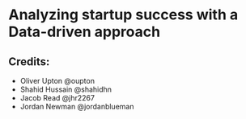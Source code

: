 # Analyzing startup success with a Data-driven approach
## Credits:
- Oliver Upton @oupton
- Shahid Hussain @shahidhn
- Jacob Read @jhr2267
- Jordan Newman @jordanblueman
